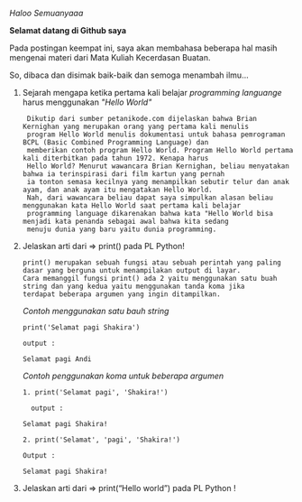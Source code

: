 _Haloo Semuanyaaa_

**Selamat datang di Github saya**

Pada postingan keempat ini, saya akan membahasa beberapa hal masih mengenai materi dari Mata Kuliah Kecerdasan Buatan.

So, dibaca dan disimak baik-baik dan semoga menambah ilmu...


1. Sejarah mengapa ketika pertama kali belajar _programming languange_ harus menggunakan _"Hello World"_
    
        Dikutip dari sumber petanikode.com dijelaskan bahwa Brian Kernighan yang merupakan orang yang pertama kali menulis 
        program Hello World menulis dokumentasi untuk bahasa pemrograman BCPL (Basic Combined Programming Language) dan 
        memberikan contoh program Hello World. Program Hello World pertama kali diterbitkan pada tahun 1972. Kenapa harus 
        Hello World? Menurut wawancara Brian Kernighan, beliau menyatakan bahwa ia terinspirasi dari film kartun yang pernah
        ia tonton semasa kecilnya yang menampilkan sebutir telur dan anak ayam, dan anak ayam itu mengatakan Hello World. 
        Nah, dari wawancara beliau dapat saya simpulkan alasan beliau menggunakan kata Hello World saat pertama kali belajar 
        programming language dikarenakan bahwa kata "Hello World bisa menjadi kata penanda sebagai awal bahwa kita sedang 
        menuju dunia yang baru yaitu dunia programming.
    
2.  Jelaskan arti dari => print() pada PL Python!

        print() merupakan sebuah fungsi atau sebuah perintah yang paling dasar yang berguna untuk menampilakan output di layar. 
        Cara memanggil fungsi print() ada 2 yaitu menggunakan satu buah string dan yang kedua yaitu menggunakan tanda koma jika
        terdapat beberapa argumen yang ingin ditampilkan.
        
       _Contoh menggunakan satu bauh string_
        
        print('Selamat pagi Shakira')
        
        output :
        
        Selamat pagi Andi
        
       _Contoh penggunakan koma untuk beberapa argumen_
        
        1. print('Selamat pagi', 'Shakira!')
        
          output :
        
        Selamat pagi Shakira!
        
        2. print('Selamat', 'pagi', 'Shakira!')
        
        Output :
        
        Selamat pagi Shakira!
        
3. Jelaskan arti dari => print(“Hello world”) pada PL Python !
